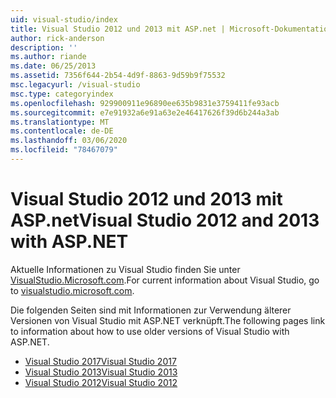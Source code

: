 ```yaml
---
uid: visual-studio/index
title: Visual Studio 2012 und 2013 mit ASP.net | Microsoft-Dokumentation
author: rick-anderson
description: ''
ms.author: riande
ms.date: 06/25/2013
ms.assetid: 7356f644-2b54-4d9f-8863-9d59b9f75532
msc.legacyurl: /visual-studio
msc.type: categoryindex
ms.openlocfilehash: 929900911e96890ee635b9831e3759411fe93acb
ms.sourcegitcommit: e7e91932a6e91a63e2e46417626f39d6b244a3ab
ms.translationtype: MT
ms.contentlocale: de-DE
ms.lasthandoff: 03/06/2020
ms.locfileid: "78467079"
---
```

# <a name="visual-studio-2012-and-2013-with-aspnet"></a><span data-ttu-id="c795e-102">Visual Studio 2012 und 2013 mit ASP.net</span><span class="sxs-lookup"><span data-stu-id="c795e-102">Visual Studio 2012 and 2013 with ASP.NET</span></span>

<span data-ttu-id="c795e-103">Aktuelle Informationen zu Visual Studio finden Sie unter [VisualStudio.Microsoft.com](https://visualstudio.microsoft.com).</span><span class="sxs-lookup"><span data-stu-id="c795e-103">For current information about Visual Studio, go to [visualstudio.microsoft.com](https://visualstudio.microsoft.com).</span></span>

<span data-ttu-id="c795e-104">Die folgenden Seiten sind mit Informationen zur Verwendung älterer Versionen von Visual Studio mit ASP.NET verknüpft.</span><span class="sxs-lookup"><span data-stu-id="c795e-104">The following pages link to information about how to use older versions of Visual Studio with ASP.NET.</span></span>

- [<span data-ttu-id="c795e-105">Visual Studio 2017</span><span class="sxs-lookup"><span data-stu-id="c795e-105">Visual Studio 2017</span></span>](overview/2017/index.md)
- [<span data-ttu-id="c795e-106">Visual Studio 2013</span><span class="sxs-lookup"><span data-stu-id="c795e-106">Visual Studio 2013</span></span>](overview/2013/index.md)
- [<span data-ttu-id="c795e-107">Visual Studio 2012</span><span class="sxs-lookup"><span data-stu-id="c795e-107">Visual Studio 2012</span></span>](overview/2012/index.md)
